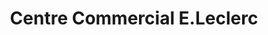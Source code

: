 ---
title: "Centre Commercial E.Leclerc"
url: /meyrargues/centre-commercial-e-leclerc/
shop: Supermarkt
---